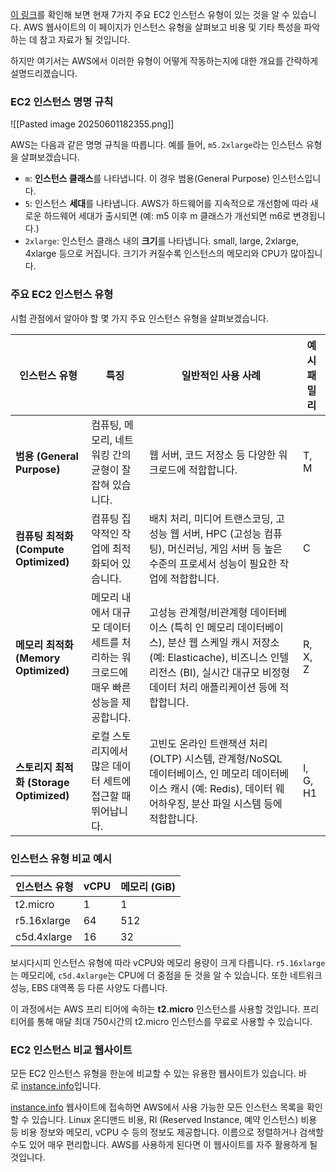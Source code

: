 
[이 링크](https://aws.amazon.com/ko/ec2/instance-types/)를 확인해 보면 현재 7가지 주요 EC2 인스턴스 유형이 있는 것을 알 수 있습니다.
AWS 웹사이트의 이 페이지가 인스턴스 유형을 살펴보고 비용 및 기타 특성을 파악하는 데 참고 자료가 될 것입니다.

하지만 여기서는 AWS에서 이러한 유형이 어떻게 작동하는지에 대한 개요를 간략하게 설명드리겠습니다.

### EC2 인스턴스 명명 규칙

![[Pasted image 20250601182355.png]]

AWS는 다음과 같은 명명 규칙을 따릅니다. 예를 들어, `m5.2xlarge`라는 인스턴스 유형을 살펴보겠습니다.

- `m`: **인스턴스 클래스**를 나타냅니다. 이 경우 범용(General Purpose) 인스턴스입니다.
- `5`: 인스턴스 **세대**를 나타냅니다. AWS가 하드웨어를 지속적으로 개선함에 따라 새로운 하드웨어 세대가 출시되면 (예: m5 이후 m 클래스가 개선되면 m6로 변경됩니다.)
- `2xlarge`: 인스턴스 클래스 내의 **크기**를 나타냅니다. small, large, 2xlarge, 4xlarge 등으로 커집니다. 크기가 커질수록 인스턴스의 메모리와 CPU가 많아집니다.

### 주요 EC2 인스턴스 유형

시험 관점에서 알아야 할 몇 가지 주요 인스턴스 유형을 살펴보겠습니다.

| **인스턴스 유형**                      | **특징**                                          | **일반적인 사용 사례**                                                                                                                | **예시 패밀리** |
| -------------------------------- | ----------------------------------------------- | ----------------------------------------------------------------------------------------------------------------------------- | ---------- |
| **범용 (General Purpose)**         | 컴퓨팅, 메모리, 네트워킹 간의 균형이 잘 잡혀 있습니다.                | 웹 서버, 코드 저장소 등 다양한 워크로드에 적합합니다.                                                                                               | T, M       |
| **컴퓨팅 최적화 (Compute Optimized)**  | 컴퓨팅 집약적인 작업에 최적화되어 있습니다.                        | 배치 처리, 미디어 트랜스코딩, 고성능 웹 서버, HPC (고성능 컴퓨팅), 머신러닝, 게임 서버 등 높은 수준의 프로세서 성능이 필요한 작업에 적합합니다.                                       | C          |
| **메모리 최적화 (Memory Optimized)**   | 메모리 내에서 대규모 데이터 세트를 처리하는 워크로드에 매우 빠른 성능을 제공합니다. | 고성능 관계형/비관계형 데이터베이스 (특히 인 메모리 데이터베이스), 분산 웹 스케일 캐시 저장소 (예: Elasticache), 비즈니스 인텔리전스 (BI), 실시간 대규모 비정형 데이터 처리 애플리케이션 등에 적합합니다. | R, X, Z    |
| **스토리지 최적화 (Storage Optimized)** | 로컬 스토리지에서 많은 데이터 세트에 접근할 때 뛰어납니다.               | 고빈도 온라인 트랜잭션 처리 (OLTP) 시스템, 관계형/NoSQL 데이터베이스, 인 메모리 데이터베이스 캐시 (예: Redis), 데이터 웨어하우징, 분산 파일 시스템 등에 적합합니다.                      | I, G, H1   |

### 인스턴스 유형 비교 예시

| **인스턴스 유형** | **vCPU** | **메모리 (GiB)** |
| ----------- | -------- | ------------- |
| t2.micro    | 1        | 1             |
| r5.16xlarge | 64       | 512           |
| c5d.4xlarge | 16       | 32            |

보시다시피 인스턴스 유형에 따라 vCPU와 메모리 용량이 크게 다릅니다. `r5.16xlarge`는 메모리에, `c5d.4xlarge`는 CPU에 더 중점을 둔 것을 알 수 있습니다. 또한 네트워크 성능, EBS 대역폭 등 다른 사양도 다릅니다.

이 과정에서는 AWS 프리 티어에 속하는 **t2.micro** 인스턴스를 사용할 것입니다. 프리 티어를 통해 매달 최대 750시간의 t2.micro 인스턴스를 무료로 사용할 수 있습니다.

### EC2 인스턴스 비교 웹사이트

모든 EC2 인스턴스 유형을 한눈에 비교할 수 있는 유용한 웹사이트가 있습니다. 바로 [instance.info](https://instances.vantage.sh/)입니다.

[instance.info](https://instances.vantage.sh/) 웹사이트에 접속하면 AWS에서 사용 가능한 모든 인스턴스 목록을 확인할 수 있습니다. Linux 온디맨드 비용, RI (Reserved Instance, 예약 인스턴스) 비용 등 비용 정보와 메모리, vCPU 수 등의 정보도 제공합니다. 이름으로 정렬하거나 검색할 수도 있어 매우 편리합니다. AWS를 사용하게 된다면 이 웹사이트를 자주 활용하게 될 것입니다.
